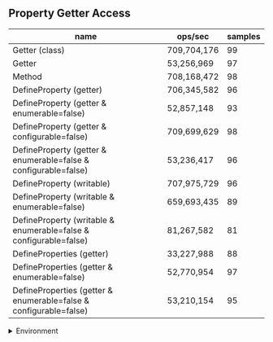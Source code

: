 ## Property Getter Access

|name|ops/sec|samples|
|-|-|-|
|Getter (class)|709,704,176|99|
|Getter|53,256,969|97|
|Method|708,168,472|98|
|DefineProperty (getter)|706,345,582|96|
|DefineProperty (getter & enumerable=false)|52,857,148|93|
|DefineProperty (getter & configurable=false)|709,699,629|98|
|DefineProperty (getter & enumerable=false & configurable=false)|53,236,417|96|
|DefineProperty (writable)|707,975,729|96|
|DefineProperty (writable & enumerable=false)|659,693,435|89|
|DefineProperty (writable & enumerable=false & configurable=false)|81,267,582|81|
|DefineProperties (getter)|33,227,988|88|
|DefineProperties (getter & enumerable=false)|52,770,954|97|
|DefineProperties (getter & enumerable=false & configurable=false)|53,210,154|95|


<details>
<summary>Environment</summary>

* __Machine:__ linux x64 | 2 vCPUs | 6.8GB Mem
* __Run:__ Sat Oct 21 2023 13:21:01 GMT+0000 (Coordinated Universal Time)
</details>

<!--
{"environment":{"platform":"linux","arch":"x64","cpus":2,"totalMemory":6.7597503662109375},"benchmarks":[{"name":"Getter (class)","opsSec":709704176.3227296,"samples":7},{"name":"Getter","opsSec":53256969.39796021,"samples":6},{"name":"Method","opsSec":708168471.9267535,"samples":12},{"name":"DefineProperty (getter)","opsSec":706345581.8188125,"samples":6},{"name":"DefineProperty (getter & enumerable=false)","opsSec":52857147.542358495,"samples":6},{"name":"DefineProperty (getter & configurable=false)","opsSec":709699628.8134824,"samples":7},{"name":"DefineProperty (getter & enumerable=false & configurable=false)","opsSec":53236417.45400242,"samples":6},{"name":"DefineProperty (writable)","opsSec":707975729.0565277,"samples":7},{"name":"DefineProperty (writable & enumerable=false)","opsSec":659693434.8836887,"samples":8},{"name":"DefineProperty (writable & enumerable=false & configurable=false)","opsSec":81267582.4592105,"samples":5},{"name":"DefineProperties (getter)","opsSec":33227988.42516913,"samples":6},{"name":"DefineProperties (getter & enumerable=false)","opsSec":52770953.95493766,"samples":7},{"name":"DefineProperties (getter & enumerable=false & configurable=false)","opsSec":53210153.85194033,"samples":6}]}-->
